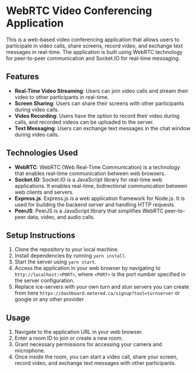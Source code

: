 # WebRTC Video Conferencing Application

This is a web-based video conferencing application that allows users to participate in video calls, share screens, record video, and exchange text messages in real-time. The application is built using WebRTC technology for peer-to-peer communication and Socket.IO for real-time messaging.

## Features

- **Real-Time Video Streaming**: Users can join video calls and stream their video to other participants in real-time.
- **Screen Sharing**: Users can share their screens with other participants during video calls.
- **Video Recording**: Users have the option to record their video during calls, and recorded videos can be uploaded to the server.
- **Text Messaging**: Users can exchange text messages in the chat window during video calls.

## Technologies Used

- **WebRTC**: WebRTC (Web Real-Time Communication) is a technology that enables real-time communication between web browsers.
- **Socket.IO**: Socket.IO is a JavaScript library for real-time web applications. It enables real-time, bidirectional communication between web clients and servers.
- **Express.js**: Express.js is a web application framework for Node.js. It is used for building the backend server and handling HTTP requests.
- **PeerJS**: PeerJS is a JavaScript library that simplifies WebRTC peer-to-peer data, video, and audio calls.

## Setup Instructions

1. Clone the repository to your local machine.
2. Install dependencies by running `yarn install`.
3. Start the server using `yarn start`.
4. Access the application in your web browser by navigating to `http://localhost:<PORT>`, where `<PORT>` is the port number specified in the server configuration.
5. Replace ice-servers with your own turn and stun servers you can create from here `https://dashboard.metered.ca/signup?tool=turnserver` or google or any other provider

## Usage

1. Navigate to the application URL in your web browser.
2. Enter a room ID to join or create a new room.
3. Grant necessary permissions for accessing your camera and microphone.
4. Once inside the room, you can start a video call, share your screen, record video, and exchange text messages with other participants.

